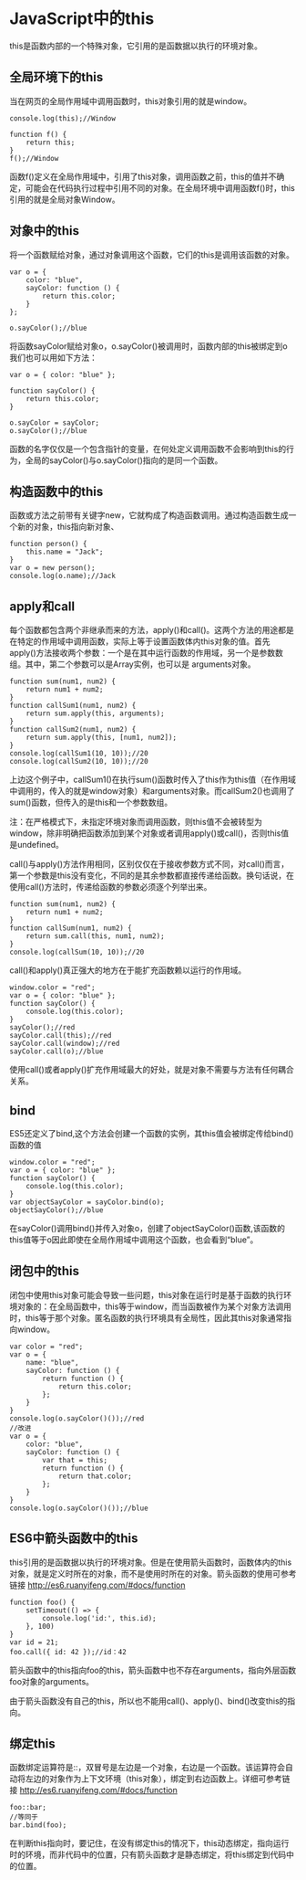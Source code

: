 # JavaScript中的this
this是函数内部的一个特殊对象，它引用的是函数据以执行的环境对象。

## 全局环境下的this
当在网页的全局作用域中调用函数时，this对象引用的就是window。

```
console.log(this);//Window

function f() {
    return this;
}
f();//Window

```
函数f()定义在全局作用域中，引用了this对象，调用函数之前，this的值并不确定，可能会在代码执行过程中引用不同的对象。在全局环境中调用函数f()时，this引用的就是全局对象Window。


## 对象中的this
将一个函数赋给对象，通过对象调用这个函数，它们的this是调用该函数的对象。
```
var o = {
    color: "blue",
    sayColor: function () {
        return this.color;
    }
};

o.sayColor();//blue
```
将函数sayColor赋给对象o，o.sayColor()被调用时，函数内部的this被绑定到o
我们也可以用如下方法：

```
var o = { color: "blue" };

function sayColor() {
    return this.color;
}

o.sayColor = sayColor;
o.sayColor();//blue
```
函数的名字仅仅是一个包含指针的变量，在何处定义调用函数不会影响到this的行为，全局的sayColor()与o.sayColor()指向的是同一个函数。

## 构造函数中的this
函数或方法之前带有关键字new，它就构成了构造函数调用。通过构造函数生成一个新的对象，this指向新对象、

```
function person() {
    this.name = "Jack";
}
var o = new person();
console.log(o.name);//Jack
```
## apply和call

每个函数都包含两个非继承而来的方法，apply()和call()。这两个方法的用途都是在特定的作用域中调用函数，实际上等于设置函数体内this对象的值。首先apply()方法接收两个参数：一个是在其中运行函数的作用域，另一个是参数数组。其中，第二个参数可以是Array实例，也可以是 arguments对象。

```
function sum(num1, num2) {
    return num1 + num2;
}
function callSum1(num1, num2) {
    return sum.apply(this, arguments);
}
function callSum2(num1, num2) {
    return sum.apply(this, [num1, num2]);
}
console.log(callSum1(10, 10));//20
console.log(callSum2(10, 10));//20
```
上边这个例子中，callSum1()在执行sum()函数时传入了this作为this值（在作用域中调用的，传入的就是window对象）和arguments对象。而callSum2()也调用了sum()函数，但传入的是this和一个参数数组。

注：在严格模式下，未指定环境对象而调用函数，则this值不会被转型为window，除非明确把函数添加到某个对象或者调用apply()或call()，否则this值是undefined。

call()与apply()方法作用相同，区别仅仅在于接收参数方式不同，对call()而言，第一个参数是this没有变化，不同的是其余参数都直接传递给函数。换句话说，在使用call()方法时，传递给函数的参数必须逐个列举出来。

```
function sum(num1, num2) {
    return num1 + num2;
}
function callSum(num1, num2) {
    return sum.call(this, num1, num2);
}
console.log(callSum(10, 10));//20
```
call()和apply()真正强大的地方在于能扩充函数赖以运行的作用域。

```
window.color = "red";
var o = { color: "blue" };
function sayColor() {
    console.log(this.color);
}
sayColor();//red
sayColor.call(this);//red
sayColor.call(window);//red
sayColor.call(o);//blue
```
使用call()或者apply()扩充作用域最大的好处，就是对象不需要与方法有任何耦合关系。

## bind

ES5还定义了bind,这个方法会创建一个函数的实例，其this值会被绑定传给bind()函数的值

```
window.color = "red";
var o = { color: "blue" };
function sayColor() {
    console.log(this.color);
}
var objectSayColor = sayColor.bind(o);
objectSayColor();//blue
```
在sayColor()调用bind()并传入对象o，创建了objectSayColor()函数,该函数的this值等于o因此即使在全局作用域中调用这个函数，也会看到“blue”。

## 闭包中的this

闭包中使用this对象可能会导致一些问题，this对象在运行时是基于函数的执行环境对象的：在全局函数中，this等于window，而当函数被作为某个对象方法调用时，this等于那个对象。匿名函数的执行环境具有全局性，因此其this对象通常指向window。

```
var color = "red";
var o = {
    name: "blue",
    sayColor: function () {
        return function () {
            return this.color;
        };
    }
}
console.log(o.sayColor()());//red
//改进
var o = {
    color: "blue",
    sayColor: function () {
        var that = this;
        return function () {
            return that.color;
        };
    }
}
console.log(o.sayColor()());//blue
```

## ES6中箭头函数中的this
this引用的是函数据以执行的环境对象。但是在使用箭头函数时，函数体内的this对象，就是定义时所在的对象，而不是使用时所在的对象。箭头函数的使用可参考链接
http://es6.ruanyifeng.com/#docs/function

```
function foo() {
    setTimeout(() => {
        console.log('id:', this.id);
    }, 100)
}
var id = 21;
foo.call({ id: 42 });//id：42
```
箭头函数中的this指向foo的this，箭头函数中也不存在arguments，指向外层函数foo对象的arguments。

由于箭头函数没有自己的this，所以也不能用call()、apply()、bind()改变this的指向。

## 绑定this

函数绑定运算符是::，双冒号是左边是一个对象，右边是一个函数。该运算符会自动将左边的对象作为上下文环境（this对象），绑定到右边函数上。详细可参考链接
http://es6.ruanyifeng.com/#docs/function

```
foo::bar;
//等同于
bar.bind(foo);
```
在判断this指向时，要记住，在没有绑定this的情况下，this动态绑定，指向运行时的环境，而非代码中的位置，只有箭头函数才是静态绑定，将this绑定到代码中的位置。
